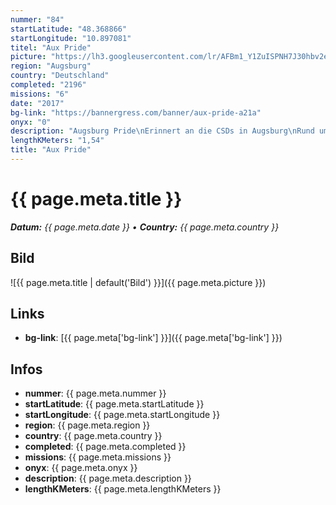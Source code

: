 ```yaml
---
nummer: "84"
startLatitude: "48.368866"
startLongitude: "10.897081"
titel: "Aux Pride"
picture: "https://lh3.googleusercontent.com/lr/AFBm1_Y1ZuISPNH7J30hbv2eMIXQLQ0GmPTvwokJFBLaKez4HfZydWsM_2ya83eYgZj1jdbH_d_0UFYHe_Gkp-5Zf4qjD7SXH5GwvC0MdQE-jeWKzSwBSk_8A7QOErDI01LsEFNURjKlqhSYhL3RU7HzEVTaHUmNltYDyyJHeWoVrJGvFtOBnRYEA4BhVdYbUUSfVWHZgPlVcVVzvw18KhLy41Ov5RWOCCgVk5tZ3lmuKwbm70Awb35vcIMSBwGWJt6_QgSaAFGuRueX0emM3vZNDTw-nJXdLqEh5xXndfpqpwv62ZGEDM2a8QhabmmiTHxrlhCMl_0i8rG6cOK8qzeXX_2i3qdB0GqCK1sNHMM-uRuEDxOsNq9yGz1wSrCtubN4f7w-mc89oDjSZhTJOlJQCQSZREdnpi3IXCSh7qG7lSR-cSMI9YsLM-Hx4X7GGbb5m9LNr4ZUwe9aXqBxIF2x8I6DA-MJRpdjdUFsldAgBv1FCiW5AaYLh1g8wWjK7ThHeAIgPu4ggLbv6sedDK1X7-WOFshKVD1BCH5KzQwfrMBg_nm93WCq1X9ErnOXE5hyc4kzH-YXzeq2TkZ6FoqtcxT9uSO1Pju7tGLexMoSlSiBhXdP2URkGxS3m6mEocxh5ci01fPrRVcxJs81AbT2DR7Mjq4AWYykNsT-728lmJv_RFwTmWZTj6hIpCFHDX5h7aoZorrXxPa8i3hi4kOF40P-r_yXuofPoXjlOPe4tV3_UrrG1Kae_SARN0glaACW5GCo82KYh2yFNWuUJ5WhVgwW2lNXdjg2Ili1TKPK7_SKA2mnAB3q9SnN6gKeb7MlzxszxnLFghCToIeLgZT5PVBxmKQvK0zGXPUk"
region: "Augsburg"
country: "Deutschland"
completed: "2196"
missions: "6"
date: "2017"
bg-link: "https://bannergress.com/banner/aux-pride-a21a"
onyx: "0"
description: "Augsburg Pride\nErinnert an die CSDs in Augsburg\nRund um die bisherigen Veranstaltunsorte"
lengthKMeters: "1,54"
title: "Aux Pride"
---
```


# {{ page.meta.title }}
_**Datum:** {{ page.meta.date }} • **Country:** {{ page.meta.country }}_

## Bild
![{{ page.meta.title | default('Bild') }}]({{ page.meta.picture }})

## Links
- **bg-link**: [{{ page.meta['bg-link'] }}]({{ page.meta['bg-link'] }})

## Infos
- **nummer**: {{ page.meta.nummer }}
- **startLatitude**: {{ page.meta.startLatitude }}
- **startLongitude**: {{ page.meta.startLongitude }}
- **region**: {{ page.meta.region }}
- **country**: {{ page.meta.country }}
- **completed**: {{ page.meta.completed }}
- **missions**: {{ page.meta.missions }}
- **onyx**: {{ page.meta.onyx }}
- **description**: {{ page.meta.description }}
- **lengthKMeters**: {{ page.meta.lengthKMeters }}

